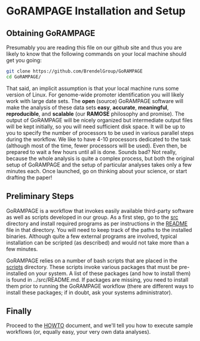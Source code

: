 # GoRAMPAGE Installation and Setup

## Obtaining GoRAMPAGE

Presumably you are reading this file on our github site and thus you are
likely to know that the following commands on your local machine should get
you going:

```bash
git clone https://github.com/BrendelGroup/GoRAMPAGE
cd GoRAMPAGE/
```

That said, an implicit assumption is that your local machine runs some version
of Linux.  For genome-wide promoter identification you will likely work with
large date sets.  The __open__ (source) GoRAMPAGE software will make the
analysis of these data sets __easy__, __accurate__, __meaningful__,
__reproducible__, and __scalable__ (our __RAMOSE__ philosophy and promise).  The
output of GoRAMPAGE will be nicely organized but intermediate output files will
be kept initially, so you will need sufficient disk space.  It will be up to you
to specify the number of processors to be used in various parallel steps during
the workflow.  We like to have 4-10 processors dedicated to the task (although
most of the time, fewer processors will be used).  Even then, be prepared to
wait a few hours until all is done.  Sounds bad?  Not really, because the whole
analysis is quite a complex process, but both the original setup of GoRAMPAGE
and the setup of particular analyses takes only a few minutes each.  Once
launched, go on thinking about your science, or start drafting the paper!

## Preliminary Steps

GoRAMPAGE is a workflow that invokes easily available third-party software as
well as scripts developed in our group.  As a first step, go to the [src](./src)
directory and install required programs as per instructions in the
[README](./src/README.md) file in that directory.  You will need to keep
track of the paths to the installed binaries.  Although quite a few external
programs are involved, typical installation can be scripted (as described) and
would not take more than a few minutes.

GoRAMPAGE relies on a number of bash scripts that are placed in
the [scripts](./scripts) directory.  These scripts invoke various
packages that must be pre-installed on your system. A list of these
packages (and how to install them) is found in ../src/README.md.
If packages are missing, you need to install them prior to
running the GoRAMPAGE workflow (there are different ways to install these
packages; if in doubt, ask your systems administrator).

## Finally

Proceed to the [HOWTO](./HOWTO.md) document, and we'll tell you how to execute
sample workflows (or, equally easy, your very own data analyses).

